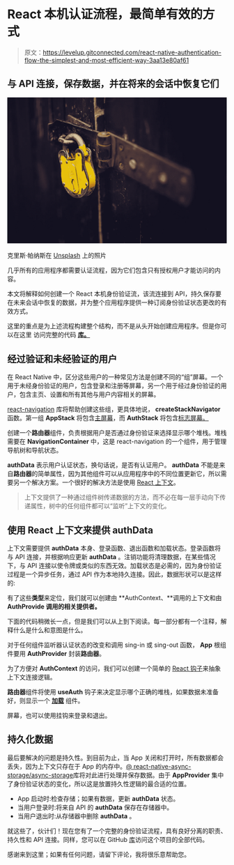 # React 本机认证流程，最简单有效的方式

> 原文：<https://levelup.gitconnected.com/react-native-authentication-flow-the-simplest-and-most-efficient-way-3aa13e80af61>

## 与 API 连接，保存数据，并在将来的会话中恢复它们

![](img/52660434fadc3beddd5f044ba38e809a.png)

克里斯·帕纳斯在 [Unsplash](https://unsplash.com/) 上的照片

几乎所有的应用程序都需要认证流程，因为它们包含只有授权用户才能访问的内容。

本文将解释如何创建一个 React 本机身份验证流，该流连接到 API，持久保存要在未来会话中恢复的数据，并为整个应用程序提供一种订阅身份验证状态更改的有效方式。

这里的重点是为上述流程构建整个结构，而不是从头开始创建应用程序。但是你可以在这里 访问完整的代码 [**库。**](https://github.com/LucasGarcez/react-native-auth-flow)

## 经过验证和未经验证的用户

在 React Native 中，区分这些用户的一种常见方法是创建不同的“组”屏幕。一个用于未经身份验证的用户，包含登录和注册等屏幕，另一个用于经过身份验证的用户，包含主页、设置和所有其他与用户内容相关的屏幕。

[react-navigation](https://reactnavigation.org/docs/getting-started) 库将帮助创建这些组，更具体地说， **createStackNavigator** 函数。第一组 **AppStack** 将包含[主屏幕](https://github.com/LucasGarcez/react-native-auth-flow/blob/master/src/screens/HomeScreen.tsx)，而 **AuthStack** 将包含[标志屏幕。](https://github.com/LucasGarcez/react-native-auth-flow/blob/master/src/screens/SignInScreen.tsx)

创建一个**路由器**组件，负责根据用户是否通过身份验证来选择显示哪个堆栈。堆栈需要在 **NavigationContainer** 中，这是 react-navigation 的一个组件，用于管理导航树和导航状态。

**authData** 表示用户认证状态，换句话说，是否有认证用户。 **authData** 不能是来自**路由器**的简单属性，因为其他组件可以从应用程序中的不同位置更新它，所以需要另一个解决方案。一个很好的解决方法是使用 [React 上下文](https://reactjs.org/docs/context.html)。

> 上下文提供了一种通过组件树传递数据的方法，而不必在每一层手动向下传递属性，树中的任何组件都可以“监听”上下文的变化。

## 使用 React 上下文来提供 authData

上下文需要提供 **authData** 本身、登录函数、退出函数和加载状态。登录函数将与 API 连接，并根据响应更新 **authData** 。注销功能将清理数据，在某些情况下，与 API 连接以使令牌或类似的东西无效。加载状态是必需的，因为身份验证过程是一个异步任务，通过 API 作为本地持久连接。因此，数据形状可以是这样的:

有了这些**类型**来定位，我们就可以创建由 **AuthContext、**调用的上下文和由 **AuthProvide 调用的相关提供者。**

下面的代码稍微长一点，但是我们可以从上到下阅读。每一部分都有一个注释，解释什么是什么和意图是什么。

对于任何组件监听器认证状态的改变和调用 sing-in 或 sing-out 函数， **App** 根组件要用 **AuthProvider** 封装**路由器**。

为了方便对 **AuthContext** 的访问，我们可以创建一个简单的 [React 钩子](https://reactjs.org/docs/hooks-custom.html)来抽象上下文连接逻辑。

**路由器**组件将使用 **useAuth** 钩子来决定显示哪个正确的堆栈，如果数据未准备好，则显示一个 [**加载**](https://github.com/LucasGarcez/react-native-auth-flow/blob/master/src/components/Loading.tsx) 组件。

屏幕，也可以使用挂钩来登录和退出。

## 持久化数据

最后要解决的问题是持久性。到目前为止，当 App 关闭和打开时，所有数据都会丢失，因为上下文只存在于 App 的内存中。[@ react-native-async-storage/async-storage](https://react-native-async-storage.github.io/async-storage/)库将对此进行处理并保存数据。由于 **AppProvider** 集中了身份验证状态的变化，所以这是放置持久性逻辑的最合适的位置。

*   App 启动时:检查存储；如果有数据，更新 **authData** 状态。
*   当用户登录时:将来自 API 的 **authData** 保存在存储器中。
*   当用户退出时:从存储器中删除 **authData** 。

就这些了，伙计们！现在您有了一个完整的身份验证流程，具有良好分离的职责、持久性和 API 连接。同样，您可以在 GitHub [库](https://github.com/LucasGarcez/react-native-auth-flow)访问这个项目的全部代码。

感谢来到这里；如果有任何问题，请留下评论，我将很乐意帮助您。
